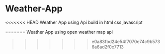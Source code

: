 # Weather-App
<<<<<<< HEAD
Weather App using Api build in html css javascript

=======
Weather App using open weather map api 
>>>>>>> e0a83fbd24e54f7070e74c9b5736a6ad2f0c7713
